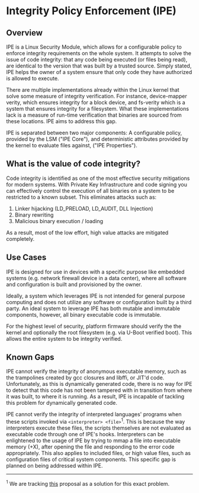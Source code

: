 # Integrity Policy Enforcement (IPE)

## Overview

IPE is a Linux Security Module, which allows for a configurable
policy to enforce integrity requirements on the whole system. It
attempts to solve the issue of code integrity: that any code being
executed (or files being read), are identical to the version that
was built by a trusted source. Simply stated, IPE helps the owner of a 
system ensure that only code they have authorized is allowed to execute.

There are multiple implementations already within the Linux kernel that
solve some measure of integrity verification. For instance, device-mapper
verity, which ensures integrity for a block device, and fs-verity which
is a system that ensures integrity for a filesystem. What these
implementations lack is a measure of run-time verification that binaries
are sourced from these locations. IPE aims to address this gap.

IPE is separated between two major components: A configurable policy,
provided by the LSM ("IPE Core"), and deterministic attributes provided by
the kernel to evaluate files against, ("IPE Properties").

## What is the value of code integrity?

Code integrity is identified as one of the most effective security mitigations
for modern systems. With Private Key Infrastructure and code signing you can 
effectively control the execution of all binaries on a system to be restricted to 
a known subset. This eliminates attacks such as:

1. Linker hijacking (LD_PRELOAD, LD_AUDIT, DLL Injection)
2. Binary rewriting
3. Malicious binary execution / loading

As a result, most of the low effort, high value attacks are mitigated completely.

## Use Cases

IPE is designed for use in devices with a specific purpose like embedded systems
(e.g. network firewall device in a data center), where all software
and configuration is built and provisioned by the owner.

Ideally, a system which leverages IPE is not intended for general
purpose computing and does not utilize any software or configuration
built by a third party. An ideal system to leverage IPE has both mutable
and immutable components, however, all binary executable code is immutable.

For the highest level of security, platform firmware should verify the the
kernel and optionally the root filesystem (e.g. via U-Boot verified boot).
This allows the entire system to be integrity verified.

## Known Gaps

IPE cannot verify the integrity of anonymous executable memory, such as
the trampolines created by gcc closures and libffi, or JIT'd code.
Unfortunately, as this is dynamically generated code, there is no way for
IPE to detect that this code has not been tampered with in transition
from where it was built, to where it is running. As a result, IPE is
incapable of tackling this problem for dynamically generated code.

IPE cannot verify the integrity of interpreted languages' programs when
these scripts invoked via `<interpreter> <file>`<sup>1</sup>. This is because the way
interpreters execute these files, the scripts themselves are not
evaluated as executable code through one of IPE's hooks. Interpreters
can be enlightened to the usage of IPE by trying to mmap a file into
executable memory (+X), after opening the file and responding to the
error code appropriately. This also applies to included files, or high
value files, such as configuration files of critical system components.
This specific gap is planned on being addressed within IPE.


---

<sup>1</sup> We are tracking [this](https://lore.kernel.org/linux-security-module/20200430132320.699508-1-mic@digikod.net/)
proposal as a solution for this exact problem.
